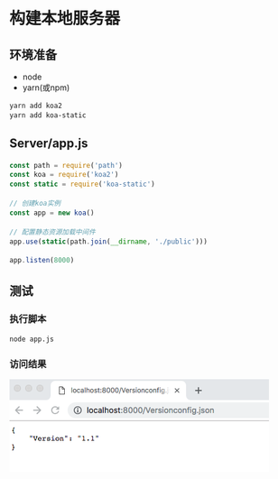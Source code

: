 # 构建本地服务器

## 环境准备
- node
- yarn(或npm)
```sh
yarn add koa2
yarn add koa-static
```

## Server/app.js
``` js
const path = require('path')
const koa = require('koa2')
const static = require('koa-static')

// 创建koa实例
const app = new koa()

// 配置静态资源加载中间件
app.use(static(path.join(__dirname, './public')))

app.listen(8000)
```

## 测试
### 执行脚本
```sh
node app.js
```
### 访问结果
![result](./images/001.png)
